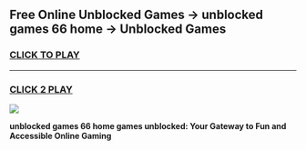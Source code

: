 
## Free Online Unblocked Games → unblocked games 66 home → Unblocked Games
<h3>
<a href="https://premium.freeplayer.one?title=unblocked_games_66_home&ref=21F">CLICK TO PLAY</a></h3>
<hr>

<h3>
<a href="https://premium.freeplayer.one?title=unblocked_games_66_home&ref=21F">CLICK 2 PLAY</a>
  
</h3>

<a href="https://premium.freeplayer.one?title=unblocked_games_66_home&ref=21F/"><img src="https://clearcache.store/games.png"></a>


**unblocked games 66 home games unblocked: Your Gateway to Fun and Accessible Online Gaming**
